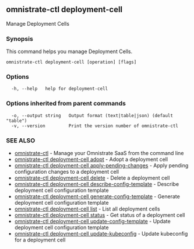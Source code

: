 ## omnistrate-ctl deployment-cell

Manage Deployment Cells

### Synopsis

This command helps you manage Deployment Cells.

```
omnistrate-ctl deployment-cell [operation] [flags]
```

### Options

```
  -h, --help   help for deployment-cell
```

### Options inherited from parent commands

```
  -o, --output string   Output format (text|table|json) (default "table")
  -v, --version         Print the version number of omnistrate-ctl
```

### SEE ALSO

* [omnistrate-ctl](omnistrate-ctl.md)	 - Manage your Omnistrate SaaS from the command line
* [omnistrate-ctl deployment-cell adopt](omnistrate-ctl_deployment-cell_adopt.md)	 - Adopt a deployment cell
* [omnistrate-ctl deployment-cell apply-pending-changes](omnistrate-ctl_deployment-cell_apply-pending-changes.md)	 - Apply pending configuration changes to a deployment cell
* [omnistrate-ctl deployment-cell delete](omnistrate-ctl_deployment-cell_delete.md)	 - Delete a deployment cell
* [omnistrate-ctl deployment-cell describe-config-template](omnistrate-ctl_deployment-cell_describe-config-template.md)	 - Describe deployment cell configuration template
* [omnistrate-ctl deployment-cell generate-config-template](omnistrate-ctl_deployment-cell_generate-config-template.md)	 - Generate deployment cell configuration template
* [omnistrate-ctl deployment-cell list](omnistrate-ctl_deployment-cell_list.md)	 - List all deployment cells
* [omnistrate-ctl deployment-cell status](omnistrate-ctl_deployment-cell_status.md)	 - Get status of a deployment cell
* [omnistrate-ctl deployment-cell update-config-template](omnistrate-ctl_deployment-cell_update-config-template.md)	 - Update deployment cell configuration template
* [omnistrate-ctl deployment-cell update-kubeconfig](omnistrate-ctl_deployment-cell_update-kubeconfig.md)	 - Update kubeconfig for a deployment cell

